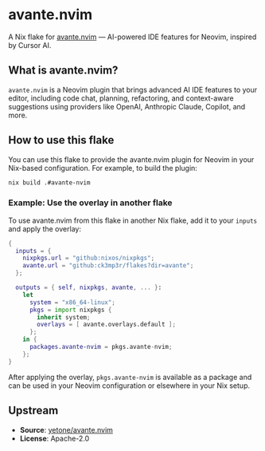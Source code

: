 # avante.nvim

A Nix flake for [avante.nvim](https://github.com/yetone/avante.nvim) — AI-powered IDE features for Neovim, inspired by Cursor AI.

## What is avante.nvim?

`avante.nvim` is a Neovim plugin that brings advanced AI IDE features to your editor, including code chat, planning, refactoring, and context-aware suggestions using providers like OpenAI, Anthropic Claude, Copilot, and more.

## How to use this flake

You can use this flake to provide the avante.nvim plugin for Neovim in your Nix-based configuration. For example, to build the plugin:

```bash
nix build .#avante-nvim
```

### Example: Use the overlay in another flake

To use avante.nvim from this flake in another Nix flake, add it to your `inputs` and apply the overlay:

```nix
{
  inputs = {
    nixpkgs.url = "github:nixos/nixpkgs";
    avante.url = "github:ck3mp3r/flakes?dir=avante";
  };

  outputs = { self, nixpkgs, avante, ... }:
    let
      system = "x86_64-linux";
      pkgs = import nixpkgs {
        inherit system;
        overlays = [ avante.overlays.default ];
      };
    in {
      packages.avante-nvim = pkgs.avante-nvim;
    };
}
```

After applying the overlay, `pkgs.avante-nvim` is available as a package and can be used in your Neovim configuration or elsewhere in your Nix setup.

## Upstream

- **Source**: [yetone/avante.nvim](https://github.com/yetone/avante.nvim)
- **License**: Apache-2.0
